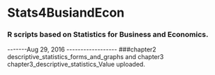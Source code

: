 # Stats4BusiandEcon
### R scripts based on Statistics for Business and Economics.

-------Aug 29, 2016 ------------------
###chapter2 descriptive_statistics_forms_and_graphs and chapter3 chapter3_descriptive_statistics_Value uploaded.
